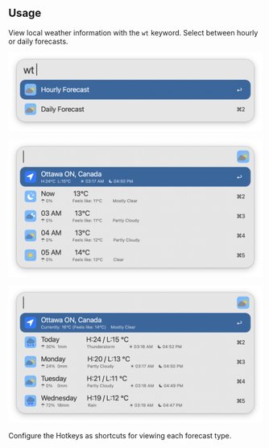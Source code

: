 ## Usage

View local weather information with the `wt` keyword. Select between hourly or daily forecasts.

![Using the "wt" keyword](images/keyword.png)

![Viewing Hourly Forecast](images/hourly.png)

![Viewing Daily Forecast](images/daily.png)

Configure the Hotkeys as shortcuts for viewing each forecast type.